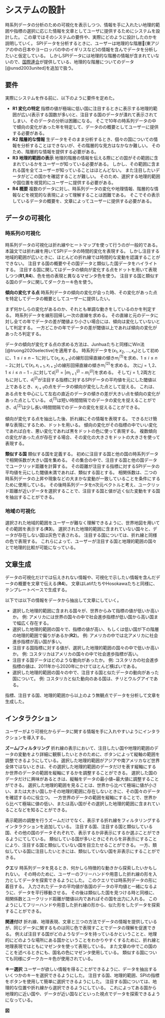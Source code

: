 # システムの設計

時系列データの分析のための可視化を表示しつつ、情報を手に入れたい地理的範囲や指標の選択に応じた情報を文章としてユーザに提供するためにシステムを設計した。
この章ではそのシステムの要件や、実際にどのように設計したのかを説明していく。
SPIデータを分析するときに、ユーザーは地理的な階層(東アジアの中の日本やヨーロッパの中のイギリスなど)の情報を含んでデータを分析したいと仮定している。
しかしSPIデータには地理的な階層の情報が含まれていないので、[国際連合](https://www.un.org/)が提供している、地理的な階層についてのデータ[@unsd2003united]を追加で扱う。

<!--                      要件                             -->

## 要件

実際にシステムを作る前に、以下のように要件を定めた。

- **R1 変化の特定** 指標の値が極端に低い国に注目するときに表示する地理的範囲が広い(表示する国数が多い)と、注目する国のデータが潰れて表示されてしまい、そのデータの分析は困難になる。
そこで10年の時系列データの中で傾向の変化があった年を特定して、データのの概要としてユーザーに提供する必要がある。
- **R2 階層的な情報** 生データをそのまま分析するとき、個々の国についての情報を分析することはできないが、その階層的な見方はなかなか難しい。
そのため、階層的な情報を提供する必要がある。
- **R3 地理的範囲の表示** 地理的階層の情報を伝える際にどの国がその範囲に含まれているかをユーザーが知っている必要がある。
しかし、その範囲に含まれる国を全てユーザーが知っていることはほとんどない。
また注目したいデータがどこの国かを確認することが難しい。
そのため、選択する地理的範囲や国位置を視覚的にユーザーに提供する必要がある。
- **R4 概要** 複数のデータに対し、時系列データの変化や地理情報、階層的な情報などを視覚的な表現によって理解することは困難である。
そこでその表示しているデータの概要を、文章によってユーザーに提供する必要がある。

<!-- **R5 時系列データ** 興味のある時系列データを分析することや、興味のある変化をしているデータを発見することを容易にする。 -->


<!--                        可視化について                -->
## データの可視化

### 時系列の可視化

時系列データの可視化は折れ線やヒートマップを使って行うのが一般的である。
本論文では折れ線を用いてSPIデータの時間的変化を表現する。
しかし注目する地域的範囲が広いときに、ほとんどの折れ線では時間的な変動を認識することができない。
注目する国の概要やその国データと類似した国データをハイライトする。
注目する国に関してはデータの傾向が変化する点をドットを用いて表現しつつ(**R1,R4**)、色を他の表現と異なるマゼンタ色を使う。
注目する国と類似する国のデータに関してダークカーキ色を使う。

**傾向の変化する点** 時系列データの傾向の変化が会った時、その変化があった点を特定してデータの概要としてユーザーに提供したい。

まず何かしらの変化があるのか、それとも単調な動きをしているのかを判定する。
時系列データを線形回帰し一次の直線を求める。
その直線と元のデータに対し全ての年でデータの差が閾値より小さい場合には、傾向は変化していないとして判定する。
一方どこかの年でデータの差が閾値以上であれば傾向の変化があったろ判定する。

データの傾向が変化する点の求める方法は、Junhuaたちと同様にWin法[@truong2020selective]を適用する。
時系列データを$(x_1,x_2,...,x_n)$として初めに、$1\leq i\leq n-1$に対して$(x_{i},x_{i+1})$の線形回帰直線の傾き$m^{(1)}_i$を求め、$1\leq i\leq n-2$に対して$(x_{i},x_{i+1},x_{i+2})$の線形回帰直線の傾き$m^{(2)}_i$を求める。
次に$j=1,2$、$1\leq i\leq n-1-j$に対して$d^{(j)}_i=|m^{(j)}_{i+1}-m^{(j)}_{i}|$を求める。
そして$j=1,2$両方ともに対して、$d^{(j)}_i$が注目する指標に対するSPIデータの平均値を元にした閾値以上であるとき、$x_{i+1}$の点をデータの傾向が変化した点として捉える。
これは、ある点をを中心にして左右の直近のデータの傾きの差が大きい点を傾向の変化があった点としている。
$d^{(1)}_i$は短い時間間隔でのデータの変化を捉えることができ、$d^{(2)}_i$は少し長い時間間隔でのデータの変化を捉えることができる。

傾向が変化する点を抽出した後、折れ線にその情報を表現する。
できるだけ簡単な表現にするため、ドットを用いる。
傾向の変化がその指標の中でいい変化であれば白を、悪い変化であれば黒をドットの色に使って表現する。
複数傾向の変化があった点が存在する場合、その変化の大きさをドットの大きさを使って表現する。

**類似する国** 類似する国を定義する。
初めに注目する国と他の国の時系列データで相関係数が大きい国を集める。
その集合の中で、注目する国と他の国データでユークリッド距離を計算する。
その距離が注目する指標に対するSPIデータの平均値を元にした閾値未満であれば、類似する国とする。
相関係数は、二つの時系列データの上昇や現象などの大まかな変動が一致していることを条件にするために使用している。
その後時系列データを$n$次元ベクトルと考え、ユークリッド距離が近いデータを選択することで、注目する国と値が近く似た変動をする国を抽出することができる。


### 地域の可視化

選択された地域的範囲をユーザーが難なく理解できるように、世界地図を用いてその範囲を表示する(**R3**)。
選択された地理的範囲に含まれていない国々と、データが存在しない国は灰色で表される。
注目する国については、折れ線と同様の色で表現する。
これらによって、ユーザーが注目する国と地理的範囲の国々とで地理的比較が可能になっている。


<!--                 文章生成について                       -->
## 文章生成

データの可視化だけでは伝えきれない情報や、可視化で示したい情報を含んだデータの概要を文章で伝える(**R4**)。
文章はLatifたちやHosokawaたちと同様に、テンプレートベースで生成する。
<!-- 文章は大きく分けて三つの情報を含んでおり、地理的範囲について、注目する国について、注目する国と類似する国についての情報がある。 -->
以下では以下の情報をデータから抽出して文章にしていく。

- 選択した地理的範囲に含まれる国々が、世界からみて指標の値が低いか高いか。
例: アメリカには世界の国々の中で社会進歩指標が低い国から高い国まで幅広く存在する。
- 選択した地理的範囲の国々で、指標の値が高い、もしくは低い国が下の階層の地理的範囲で偏りがあるか(**R2**)。
例: アメリカの中では北アメリカに社会進歩指標が高い国が多い。
- 注目する国指標に対する値が、選択した地理的範囲の国々の中で低いか高いか。
例: コスタリカはアメリカの国々の中で社会進歩指標が高い。
- 注目する国データはどのような動向があったか。
例: コスタリカの社会進歩指標の値は、2011年から2020年にかけてほとんど横ばいである。
- 選択した地理的範囲の国々の中で、注目する国と似たデータの動向があった国について。
例: コスタリカと似た動向のある国は、チリとウルグアイである。

指標、注目する国、地理的範囲から以上のよう無観点でデータを分析して文章を生成した。


<!--                 インタラクションについて                             -->
## インタラクション

ユーザーがより可視化からデータに関する情報を手に入れやすいようにインタラクションを導入する。

**ズーム/フィルタリング** 折れ線の表示において、注目したい国や地理的範囲のデータの変動をより詳細に観察したいときのために、ボタンによって縦軸の範囲を調整できるようにしている。選択した地理的範囲がアジアや南アメリカなど世界全体ではないときは、その選択した地理的範囲のデータだけを表す縦軸にするか世界のデータの範囲を縦軸にするかを調整することができる。
選択した国のデータだけに興味があるときは、縦軸をデータの最小値~最大値に調整することができる。
選択した地理的範囲を見ることは、世界から比べて極端に値が小さい、または大きい国しかその地理的範囲に存在しないときに、その国々のデータを確認するのに役立つ。
一方世界のデータの範囲を縦軸にすることで、世界から比べて極端に値の低い、または高い国がその選択した地理的範囲に含まれていることなどを知ることができる。

表示範囲の調整を行うズームだけでなく、表示する折れ線をフィルタリングするインタラクションを追加している。
注目する国、注目する国と類似している国、その他の国のデータそれぞれで、表示するか非表示にするか選ぶことができるようにてしている。
類似している国が多いときにそれらを非表示にすることにより、注目する国と類似していない国を目立たせることができる。
一方、類似している国に注目したいときには、類似していない国を非表示にすることができる。

**クエリ** 時系列データを見るとき、何かしら特徴的な動きから探索したいかもしれない。
その時のために、ユーザーのフリーハンドや用意した折れ線の形を入力としてデータを探索できるようにした。
このクエリでは時系列データの形に着目する。
入力されたデータの平均値が各国のデータの平均値と一緒になるように、データを平行移動させる。
その後は類似した国を見つける時と同様に、相関係数とユークリッド距離が閾値以内であればその国を出力に入れる。
このようにしてフリーハンドや用意した折れ線の形から、似た形をしたデータを探索することができる。

**関連付け** 折れ線、地理表現、文章と三つの方法でデータの情報を提供しているが、同じデータに関するものは同じ色で表現すことでデータの理解を促進できる。
例えば注目する国がどのようなデータを持っているかということと、地理的にどのような場所にある国かということをわかりやすくするために、折れ線と地理表現ではともにマゼンタを使って表現している。
また文章の中でこの国のことを述べるときにも、国名の色にマゼンタ使用している。
類似する国についても同様にダークカーキ色が使用されている。

**キー選択** ユーザーが欲しい情報を得ることができるように、データを抽出するいくつかのキーを選択できるようにした。
注目する国、地理的範囲、SPIの指標をボタンを使用して簡単に選択できるようにした。
注目する国については、地理的な位置や折れ線から選択できるようにしている。
これによってある国から地理的に近い国や、データが近い国などといった視点でデータを探索できるようになっている。

**図**